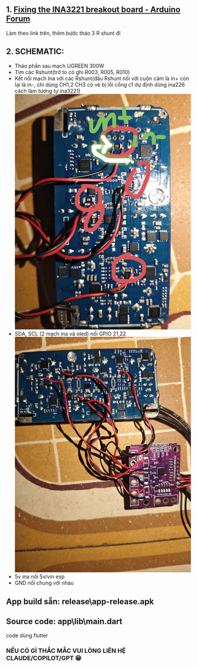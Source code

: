 ## **1. [Fixing the INA3221 breakout board - Arduino Forum](https://forum.arduino.cc/t/fixing-the-ina3221-breakout-board/526947)**
Làm theo link trên, thêm bước tháo 3 R shunt đi
## **2. SCHEMATIC:**
- Tháo phần sau mạch UGREEN 300W
- Tìm các Rshunt(trở to có ghi R003, R005, R010)
- Kết nối mạch Ina với các Rshunt(đầu Rshunt nối với cuộn cảm là in+ còn lại là in-, chỉ dùng CH1,2 CH3 có vẻ bị lỗi cổng c1 dự định dùng ina226 cách làm tương tự ina3221)![alt text](z6934232724458_c35a5d1e1363b10820e51de448c3193d.jpg)
- SDA, SCL (2 mạch ina và oled) nối GPIO 21,22![alt text](z6934232728361_82cebfbb9baa0eb51fadfc112d9b7a1a.jpg)
- 5v ina nối 5v/vin esp
- GND nối chung với nhau

## **App build sẵn:** release\app-release.apk


## **Source code: app\lib\main.dart**
code dùng flutter

### NẾU CÓ GÌ THẮC MẮC VUI LÒNG LIÊN HỆ CLAUDE/COPILOT/GPT 😁